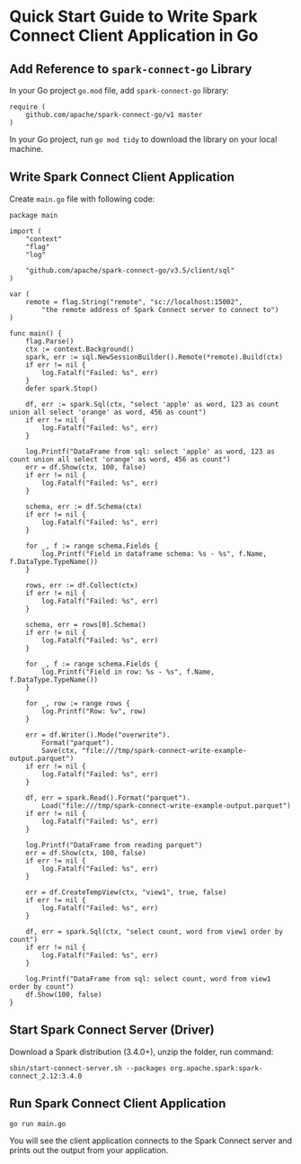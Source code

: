 # Quick Start Guide to Write Spark Connect Client Application in Go

## Add Reference to `spark-connect-go` Library

In your Go project `go.mod` file, add `spark-connect-go` library:
```
require (
	github.com/apache/spark-connect-go/v1 master
)
```

In your Go project, run `go mod tidy` to download the library on your local machine.

## Write Spark Connect Client Application

Create `main.go` file with following code:
```
package main

import (
	"context"
	"flag"
	"log"

	"github.com/apache/spark-connect-go/v3.5/client/sql"
)

var (
	remote = flag.String("remote", "sc://localhost:15002",
		"the remote address of Spark Connect server to connect to")
)

func main() {
	flag.Parse()
	ctx := context.Background()
	spark, err := sql.NewSessionBuilder().Remote(*remote).Build(ctx)
	if err != nil {
		log.Fatalf("Failed: %s", err)
	}
	defer spark.Stop()

	df, err := spark.Sql(ctx, "select 'apple' as word, 123 as count union all select 'orange' as word, 456 as count")
	if err != nil {
		log.Fatalf("Failed: %s", err)
	}

	log.Printf("DataFrame from sql: select 'apple' as word, 123 as count union all select 'orange' as word, 456 as count")
	err = df.Show(ctx, 100, false)
	if err != nil {
		log.Fatalf("Failed: %s", err)
	}

	schema, err := df.Schema(ctx)
	if err != nil {
		log.Fatalf("Failed: %s", err)
	}

	for _, f := range schema.Fields {
		log.Printf("Field in dataframe schema: %s - %s", f.Name, f.DataType.TypeName())
	}

	rows, err := df.Collect(ctx)
	if err != nil {
		log.Fatalf("Failed: %s", err)
	}

	schema, err = rows[0].Schema()
	if err != nil {
		log.Fatalf("Failed: %s", err)
	}

	for _, f := range schema.Fields {
		log.Printf("Field in row: %s - %s", f.Name, f.DataType.TypeName())
	}

	for _, row := range rows {
		log.Printf("Row: %v", row)
	}

	err = df.Writer().Mode("overwrite").
		Format("parquet").
		Save(ctx, "file:///tmp/spark-connect-write-example-output.parquet")
	if err != nil {
		log.Fatalf("Failed: %s", err)
	}

	df, err = spark.Read().Format("parquet").
		Load("file:///tmp/spark-connect-write-example-output.parquet")
	if err != nil {
		log.Fatalf("Failed: %s", err)
	}

	log.Printf("DataFrame from reading parquet")
	err = df.Show(ctx, 100, false)
	if err != nil {
		log.Fatalf("Failed: %s", err)
	}

	err = df.CreateTempView(ctx, "view1", true, false)
	if err != nil {
		log.Fatalf("Failed: %s", err)
	}

	df, err = spark.Sql(ctx, "select count, word from view1 order by count")
	if err != nil {
		log.Fatalf("Failed: %s", err)
	}

	log.Printf("DataFrame from sql: select count, word from view1 order by count")
	df.Show(100, false)
}
```

## Start Spark Connect Server (Driver)

Download a Spark distribution (3.4.0+), unzip the folder, run command:
```
sbin/start-connect-server.sh --packages org.apache.spark:spark-connect_2.12:3.4.0
```

## Run Spark Connect Client Application
```
go run main.go
```

You will see the client application connects to the Spark Connect server and prints out the output from your application.
